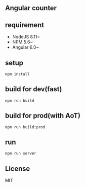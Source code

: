 
## Angular counter

## requirement

- NodeJS 8.11~
- NPM 5.6~
- Angular 6.0~

## setup

`npm install`

## build for dev(fast)

`npm run build`

## build for prod(with AoT)

`npm run build:prod`

## run

`npm run server`

## License

MIT
